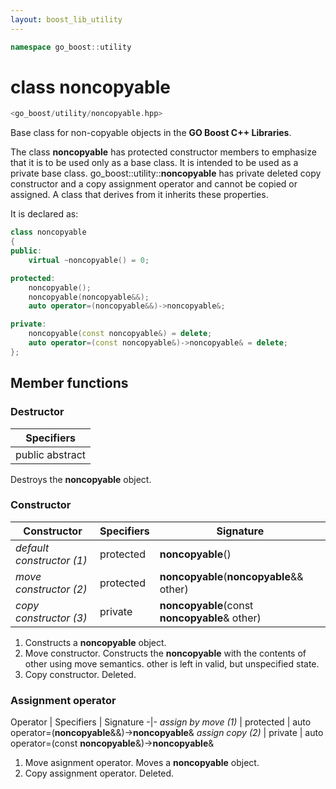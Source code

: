 ```yaml
---
layout: boost_lib_utility
---
```


```c++
namespace go_boost::utility
```

# class noncopyable

```c++
<go_boost/utility/noncopyable.hpp>
```

Base class for non-copyable objects in the **GO Boost C++ Libraries**.

The class **noncopyable** has protected constructor members to emphasize that it is
to be used only as a base class. It is intended to be used as a private base class.
go_boost\::utility\::**noncopyable** has private deleted copy constructor and a copy
assignment operator and cannot be copied or assigned. A class that derives from it
inherits these properties.

It is declared as:

```c++
class noncopyable
{
public:
    virtual ~noncopyable() = 0;

protected:
    noncopyable();
    noncopyable(noncopyable&&);
    auto operator=(noncopyable&&)->noncopyable&;

private:
    noncopyable(const noncopyable&) = delete;
    auto operator=(const noncopyable&)->noncopyable& = delete;
};
```

## Member functions

### Destructor

Specifiers |
-|
public abstract |

Destroys the **noncopyable** object.

### Constructor

Constructor | Specifiers | Signature
-|-|-
*default constructor (1)* | protected | **noncopyable**()
*move constructor (2)* | protected | **noncopyable**(**noncopyable**&& other)
*copy constructor (3)* | private | **noncopyable**(const **noncopyable**& other)

1. Constructs a **noncopyable** object.
2. Move constructor. Constructs the **noncopyable** with the contents of other using move semantics. other is left in valid, but unspecified state.
3. Copy constructor. Deleted.

### Assignment operator

Operator | Specifiers | Signature
-|-
*assign by move (1)* | protected | auto operator=(**noncopyable**&&)->**noncopyable**&
*assign copy (2)* | private | auto operator=(const **noncopyable**&)->**noncopyable**&

1. Move asignment operator. Moves a **noncopyable** object.
2. Copy assignment operator. Deleted.
